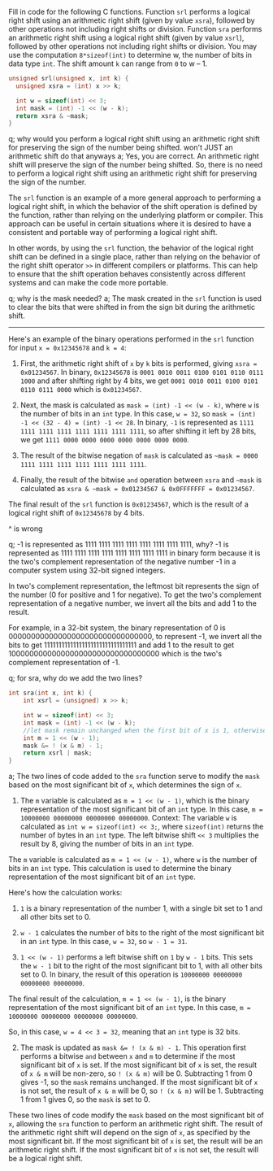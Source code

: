Fill in code for the following C functions. Function `srl` performs a logical right shift using an arithmetic right shift (given by value `xsra`), followed by other operations not including right shifts or division. Function `sra` performs an arithmetic right shift using a logical right shift (given by value `xsrl`), followed by other operations not including right shifts or division. You may use the computation `8*sizeof(int)` to determine w, the number of bits in data type `int`. The shift amount `k` can range from `0` to w – 1.

```c
unsigned srl(unsigned x, int k) {
  unsigned xsra = (int) x >> k;

  int w = sizeof(int) << 3;
  int mask = (int) -1 << (w - k);
  return xsra & ~mask;
}
```

q; why would you perform a logical right shift using an arithmetic right shift for preserving the sign of the number being shifted. won't JUST an arithmetic shift do that anyways
a; Yes, you are correct. An arithmetic right shift will preserve the sign of the number being shifted. So, there is no need to perform a logical right shift using an arithmetic right shift for preserving the sign of the number.

The `srl` function is an example of a more general approach to performing a logical right shift, in which the behavior of the shift operation is defined by the function, rather than relying on the underlying platform or compiler. This approach can be useful in certain situations where it is desired to have a consistent and portable way of performing a logical right shift.

In other words, by using the `srl` function, the behavior of the logical right shift can be defined in a single place, rather than relying on the behavior of the right shift operator `>>` in different compilers or platforms. This can help to ensure that the shift operation behaves consistently across different systems and can make the code more portable.

q; why is the mask needed?
a; The mask created in the `srl` function is used to clear the bits that were shifted in from the sign bit during the arithmetic shift.

- - - 
Here's an example of the binary operations performed in the `srl` function for input `x = 0x12345678` and `k = 4`:

1.  First, the arithmetic right shift of `x` by `k` bits is performed, giving `xsra = 0x01234567`. In binary, `0x12345678` is `0001 0010 0011 0100 0101 0110 0111 1000` and after shifting right by 4 bits, we get `0001 0010 0011 0100 0101 0110 0111 0000` which is `0x01234567`.
    
2.  Next, the mask is calculated as `mask = (int) -1 << (w - k)`, where `w` is the number of bits in an `int` type. In this case, `w = 32`, so `mask = (int) -1 << (32 - 4) = (int) -1 << 28`. In binary, `-1` is represented as `1111 1111 1111 1111 1111 1111 1111 1111`, so after shifting it left by 28 bits, we get `1111 0000 0000 0000 0000 0000 0000 0000`.
    
3.  The result of the bitwise negation of `mask` is calculated as `~mask = 0000 1111 1111 1111 1111 1111 1111 1111`.
    
4.  Finally, the result of the bitwise `and` operation between `xsra` and `~mask` is calculated as `xsra & ~mask = 0x01234567 & 0x0FFFFFFF = 0x01234567`.
    

The final result of the `srl` function is `0x01234567`, which is the result of a logical right shift of `0x12345678` by 4 bits.

^ is  wrong


q; -1 is represented as 1111 1111 1111 1111 1111 1111 1111 1111, why?
-1 is represented as 1111 1111 1111 1111 1111 1111 1111 1111 in binary form because it is the two's complement representation of the negative number -1 in a computer system using 32-bit signed integers.

In two's complement representation, the leftmost bit represents the sign of the number (0 for positive and 1 for negative). To get the two's complement representation of a negative number, we invert all the bits and add 1 to the result.

For example, in a 32-bit system, the binary representation of 0 is 00000000000000000000000000000000, to represent -1, we invert all the bits to get 11111111111111111111111111111111 and add 1 to the result to get 1000000000000000000000000000000000 which is the two's complement representation of -1.

q; for sra, why do we add the two lines?
```c
int sra(int x, int k) {
    int xsrl = (unsigned) x >> k;

    int w = sizeof(int) << 3;
    int mask = (int) -1 << (w - k);
    //let mask remain unchanged when the first bit of x is 1, otherwise 0.
    int m = 1 << (w - 1);
    mask &= ! (x & m) - 1;
    return xsrl | mask;
}
```

a; 
The two lines of code added to the `sra` function serve to modify the `mask` based on the most significant bit of `x`, which determines the sign of `x`.

1.  The `m` variable is calculated as `m = 1 << (w - 1)`, which is the binary representation of the most significant bit of an `int` type. In this case, `m = 10000000 00000000 00000000 00000000`.
Context: 
The variable `w` is calculated as `int w = sizeof(int) << 3;`, where `sizeof(int)` returns the number of bytes in an `int` type. The left bitwise shift `<< 3` multiplies the result by 8, giving the number of bits in an `int` type.

The `m` variable is calculated as `m = 1 << (w - 1)`, where `w` is the number of bits in an `int` type. This calculation is used to determine the binary representation of the most significant bit of an `int` type.

Here's how the calculation works:

1.  `1` is a binary representation of the number 1, with a single bit set to 1 and all other bits set to 0.
    
2.  `w - 1` calculates the number of bits to the right of the most significant bit in an `int` type. In this case, `w = 32`, so `w - 1 = 31`.
    
3.  `1 << (w - 1)` performs a left bitwise shift on `1` by `w - 1` bits. This sets the `w - 1` bit to the right of the most significant bit to 1, with all other bits set to 0. In binary, the result of this operation is `10000000 00000000 00000000 00000000`.
    

The final result of the calculation, `m = 1 << (w - 1)`, is the binary representation of the most significant bit of an `int` type. In this case, `m = 10000000 00000000 00000000 00000000`.

So, in this case, `w = 4 << 3 = 32`, meaning that an `int` type is 32 bits.
    
2.  The mask is updated as `mask &= ! (x & m) - 1`. This operation first performs a bitwise `and` between `x` and `m` to determine if the most significant bit of `x` is set. If the most significant bit of `x` is set, the result of `x & m` will be non-zero, so `! (x & m)` will be 0. Subtracting 1 from 0 gives -1, so the `mask` remains unchanged. If the most significant bit of `x` is not set, the result of `x & m` will be 0, so `! (x & m)` will be 1. Subtracting 1 from 1 gives 0, so the `mask` is set to 0.
    

These two lines of code modify the `mask` based on the most significant bit of `x`, allowing the `sra` function to perform an arithmetic right shift. The result of the arithmetic right shift will depend on the sign of `x`, as specified by the most significant bit. If the most significant bit of `x` is set, the result will be an arithmetic right shift. If the most significant bit of `x` is not set, the result will be a logical right shift.